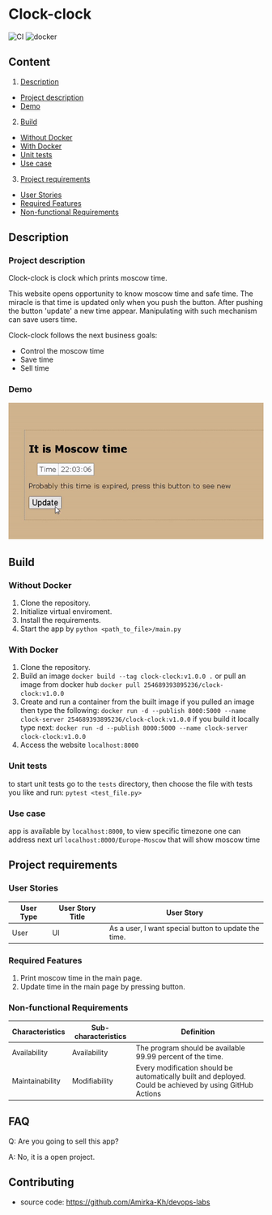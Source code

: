 Clock-clock
=======================

![CI](https://github.com/Amirka-Kh/devops-labs/actions/workflows/build.yml/badge.svg?style=for-the-badge)
![docker](https://github.com/Amirka-Kh/devops-labs/actions/workflows/lint.yml/badge.svg?style=for-the-badge)

## Content
1. [Description](#description)
* [Project description](#project-description)
* [Demo](#demo)
2. [Build](#build)
* [Without Docker](#without-docker)
* [With Docker](#with-docker)
* [Unit tests](#unit-tests)
* [Use case](#use-case)
3. [Project requirements](#project-requirements)
* [User Stories](#user-stories)
* [Required Features](#required-features)
* [Non-functional Requirements](#non-functional-requirements)

## Description
### Project description
Clock-clock is clock which prints moscow time.

This website opens opportunity to know moscow time and safe time. The miracle is that time is updated only when 
you push the button. After pushing the button 'update' a new time appear. Manipulating with such
mechanism can save users time.

Clock-clock follows the next business goals:
- Control the moscow time
- Save time 
- Sell time

### Demo
![](https://github.com/Amirka-Kh/devops-labs/blob/lab1/demo.gif)

## Build
### Without Docker
1. Clone the repository.
2. Initialize virtual enviroment.
3. Install the requirements.
4. Start the app by `python <path_to_file>/main.py`
### With Docker
1. Clone the repository.
2. Build an image `docker build --tag clock-clock:v1.0.0 .`
or pull an image from docker hub `docker pull 254689393895236/clock-clock:v1.0.0`
3. Create and run a container from the built image
if you pulled an image then type the following:
`docker run -d --publish 8000:5000 --name clock-server 254689393895236/clock-clock:v1.0.0`
if you build it locally type next:
`docker run -d --publish 8000:5000 --name clock-server clock-clock:v1.0.0`
4. Access the website `localhost:8000`
### Unit tests
to start unit tests go to the `tests` directory,
then choose the file with tests you like and run:
`pytest <test_file.py>` 
### Use case
app is available by `localhost:8000`, to view specific timezone one can
address next url `localhost:8000/Europe-Moscow` that will show moscow time

## Project requirements
### User Stories
| User Type           | User Story Title | User Story                                                                                                                         |
|---------------------|------------------|------------------------------------------------------------------------------------------------------------------------------------|
| User                | UI               | As a user, I want special button to update the time.                                                                               |

### Required Features
1. Print moscow time in the main page.
2. Update time in the main page by pressing button.

### Non-functional Requirements
| Characteristics | Sub-characteristics | Definition                                                                                               |
|-----------------|---------------------|----------------------------------------------------------------------------------------------------------|
| Availability    | Availability        | The program should be available 99.99 percent of the time.                                               |
| Maintainability | Modifiability       | Every modification should be automatically built and deployed. Could be achieved by using GitHub Actions |

FAQ
---

Q: Are you going to sell this app?

A: No, it is a open project.

Contributing
------------

* source code: https://github.com/Amirka-Kh/devops-labs

